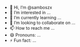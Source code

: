 - 👋 Hi, I’m @samboszx
- 👀 I’m interested in ...
- 🌱 I’m currently learning ...
- 💞️ I’m looking to collaborate on ...
- 📫 How to reach me ...
- 😄 Pronouns: ...
- ⚡ Fun fact: ...

<!---
samboszx/samboszx is a ✨ special ✨ repository because its `README.md` (this file) appears on your GitHub profile.
You can click the Preview link to take a look at your changes.
--->
